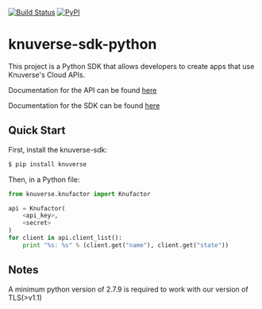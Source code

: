 [![Build Status](https://travis-ci.org/KnuVerse/knuverse-sdk-python.png?branch=master)](https://travis-ci.org/KnuVerse/knuverse-sdk-python)
[![PyPI](https://img.shields.io/pypi/v/knuverse.svg)](https://pypi.python.org/pypi/knuverse)

# knuverse-sdk-python

This project is a Python SDK that allows developers to create apps that use Knuverse's Cloud APIs.

Documentation for the API can be found [here](https://cloud.knuverse.com/docs/) <br />

Documentation for the SDK can be found [here](https://knuverse.github.io/knuverse-sdk-python/py-modindex.html) <br />

Quick Start
-----------
First, install the knuverse-sdk:

```sh
$ pip install knuverse
```
Then, in a Python file:

```python
from knuverse.knufactor import Knufactor

api = Knufactor(
    <api_key>,
    <secret>
)
for client in api.client_list():
    print "%s: %s" % (client.get("name"), client.get("state"))
```

Notes
-----
A minimum python version of 2.7.9 is required to work with our version of TLS(>v1.1)
